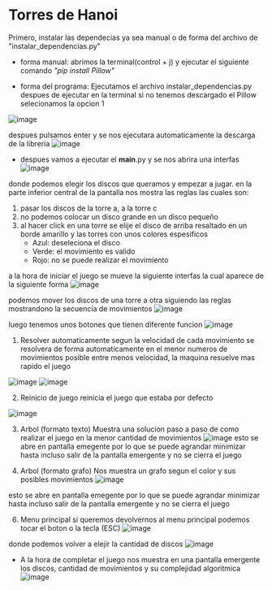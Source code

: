 # Torres de Hanoi

Primero, instalar las dependecias ya sea manual o de forma del archivo de "instalar_dependencias.py"

- forma manual:
abrimos la terminal(control + j) y ejecutar el siguiente comando
*"pip install Pillow"*

- forma del programa:
Ejecutamos el archivo instalar_dependencias.py
despues de ejecutar en la terminal si no tenemos descargado el Pillow selecionamos la opcion 1

![image](https://github.com/user-attachments/assets/4696919e-423c-478a-880c-c430a8fdb92e)

despues pulsamos enter y se nos ejecutara automaticamente la descarga de la libreria
![image](https://github.com/user-attachments/assets/21a5cba1-181e-4b62-aade-12068f67b39d)

- despues vamos a ejecutar el __main__.py y se nos abrira una interfas
![image](https://github.com/user-attachments/assets/a2cf6ce9-30f8-435c-a777-3387ce5d4aa1)

donde podemos elegir los discos que queramos y empezar a jugar.
en la parte inferior central de la pantalla nos mostra las reglas las cuales son:
1) pasar los discos de la torre a, a la torre c
2) no podemos colocar un disco grande en un disco pequeño
3) al hacer click en una torre se elije el disco de arriba resaltado en un borde amarillo y las torres con unos colores espesificos
   - Azul: deseleciona el disco
   - Verde: el movimiento es valido
   - Rojo: no se puede realizar el movimiento

a la hora de iniciar el juego se mueve la siguiente interfas la cual aparece de la siguiente forma
![image](https://github.com/user-attachments/assets/99cbfdeb-3696-4a08-9d95-44c3e0fe71b3)

podemos mover los discos de una torre a otra siguiendo las reglas mostrandono la secuencia de movimientos
![image](https://github.com/user-attachments/assets/f2b06107-ddd1-4b07-aec9-e155c3797b8a)

luego tenemos unos botones que tienen diferente funcion
![image](https://github.com/user-attachments/assets/d9991811-39ac-4fad-ab87-252ffa1b8ff2)

1) Resolver automaticamente
segun la velocidad de cada movimiento se resolvera de forma automaticamente en el menor numeros de movimientos posible
entre menos velocidad, la maquina resuelve mas rapido el juego

![image](https://github.com/user-attachments/assets/3a47343a-4352-4aa9-a3fe-1c4307a7725d)
![image](https://github.com/user-attachments/assets/dbea87ef-5f1a-48db-90c0-f8345ec71334)

2) Reinicio de juego
reinicia el juego que estaba por defecto

![image](https://github.com/user-attachments/assets/96ff0fac-7716-4bc7-9e99-dc008afd5964)

3) Arbol (formato texto)
Muestra una solucion paso a paso de como realizar el juego en la menor cantidad de movimientos
![image](https://github.com/user-attachments/assets/de5a3f70-d131-4dd8-8b19-e80b2af1d0e9)
esto se abre en pantalla emegente por lo que se puede agrandar minimizar hasta incluso salir de la pantalla emergente y no se cierra el juego

4) Arbol (formato grafo)
Nos muestra un grafo segun el color y sus posibles movimientos
![image](https://github.com/user-attachments/assets/c7d89321-376a-4f05-b802-d1a66ed79ed3)

esto se abre en pantalla emegente por lo que se puede agrandar minimizar hasta incluso salir de la pantalla emergente y no se cierra el juego

6) Menu principal
si queremos devolvernos al menu principal podemos tocar el boton o la tecla (ESC)
![image](https://github.com/user-attachments/assets/c1630007-4de2-48cf-bbdd-38a7bb18a61e)

donde podemos volver a elejir la cantidad de discos
![image](https://github.com/user-attachments/assets/88aeed44-388a-4252-a5de-bd9b10d0cbd8)

- A la hora de completar el juego nos muestra en una pantalla emergente los discos, cantidad de movimientos y su complejidad algoritmica
![image](https://github.com/user-attachments/assets/d3dcee44-d56d-4507-9706-85ecbcea12f2)





